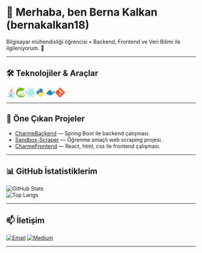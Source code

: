 # 👋 Merhaba, ben **Berna Kalkan (bernakalkan18)**

Bilgisayar mühendisliği öğrencisi • 
Backend, Frontend ve Veri Bilimi ile ilgileniyorum. 🚀

---

## 🛠 Teknolojiler & Araçlar

<img align="left" alt="Java" width="26px" src="https://raw.githubusercontent.com/devicons/devicon/master/icons/java/java-original.svg" />
<img align="left" alt="Spring" width="26px" src="https://raw.githubusercontent.com/devicons/devicon/master/icons/spring/spring-original.svg" />
<img align="left" alt="React" width="26px" src="https://raw.githubusercontent.com/devicons/devicon/master/icons/react/react-original.svg" />
<img align="left" alt="Python" width="26px" src="https://raw.githubusercontent.com/devicons/devicon/master/icons/python/python-original.svg" />
<img align="left" alt="Docker" width="26px" src="https://raw.githubusercontent.com/devicons/devicon/master/icons/docker/docker-original.svg" />
<img align="left" alt="Git" width="26px" src="https://raw.githubusercontent.com/devicons/devicon/master/icons/git/git-original.svg" />

<br clear="both"/>

---

## 📌 Öne Çıkan Projeler

- [CharmeBackend](https://github.com/bernakalkan18/charme_backend_lts) — Spring Boot ile backend çalışması.
- [Sandbox-Scraper](https://github.com/bernakalkan18/sandbox-scraper) — Öğrenme amaçlı web scraping projesi. 
- [CharmeFrontend](https://github.com/bernakalkan18/charme_frontend_lts) — React, html, css ile frontend çalışması.

---

## 📊 GitHub İstatistiklerim

![GitHub Stats](https://github-readme-stats.vercel.app/api?username=bernakalkan18&show_icons=true&theme=radical)  
![Top Langs](https://github-readme-stats.vercel.app/api/top-langs/?username=bernakalkan18&layout=compact&theme=radical)

---

## 📫 İletişim
 
[![Email](https://img.shields.io/badge/Email-000?style=for-the-badge&logo=gmail&logoColor=EA4335)](mailto:brnklkn8@gmail.com)
[![Medium](https://img.shields.io/badge/Medium-000?style=for-the-badge&logo=medium&logoColor=FFFFFF)](https://medium.com/@bernakalkann)

---
